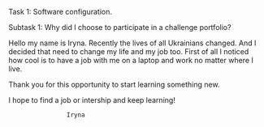 
Task 1: Software configuration.

Subtask 1: Why did I choose to participate in a challenge portfolio? 

Hello my name is Iryna. 
Recently the lives of all Ukrainians changed.
And I decided that need to change my life and my job too.
First of all I noticed how cool is to have a job with me 
on a laptop and work no matter where I live.

Thank you for this opportunity to start learning something new.

I hope to find a job or intership and keep learning!

                    Iryna
